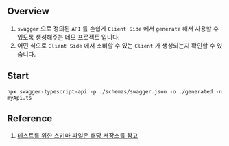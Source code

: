 ## Overview

1. `swagger` 으로 정의된 `API` 를 손쉽게 `Client Side` 에서 `generate` 해서 사용할 수 있도록 생성해주는 데모 프로젝트 입니다.
1. 어떤 식으로 `Client Side` 에서 소비할 수 있는 `Client` 가 생성되는지 확인할 수 있습니다.

## Start

```shell
npx swagger-typescript-api -p ./schemas/swagger.json -o ./generated -n myApi.ts
```

## Reference

1. [테스트를 위한 스키마 파일은 해당 저장소를 참고](https://github.com/acacode/swagger-typescript-api/blob/master/tests/schemas/v3.0/additional-properties2.json)
